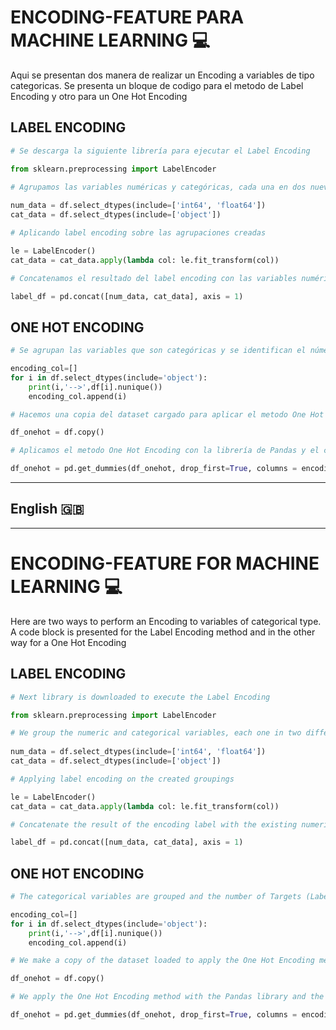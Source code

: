 # ENCODING-FEATURE PARA MACHINE LEARNING :computer:
Aqui se presentan dos manera de realizar un Encoding a variables de tipo categoricas. Se presenta un bloque de codigo para el metodo de Label Encoding y otro para un One Hot Encoding


## LABEL ENCODING
```python
# Se descarga la siguiente librería para ejecutar el Label Encoding

from sklearn.preprocessing import LabelEncoder

# Agrupamos las variables numéricas y categóricas, cada una en dos nuevos Dataframes
 
num_data = df.select_dtypes(include=['int64', 'float64'])
cat_data = df.select_dtypes(include=['object'])

# Aplicando label encoding sobre las agrupaciones creadas

le = LabelEncoder()
cat_data = cat_data.apply(lambda col: le.fit_transform(col))

# Concatenamos el resultado del label encoding con las variables numéricas existentes

label_df = pd.concat([num_data, cat_data], axis = 1)
```
## ONE HOT ENCODING

```python
# Se agrupan las variables que son categóricas y se identifican el número de Targets (Etiquetas) que tiene la variable

encoding_col=[]
for i in df.select_dtypes(include='object'):   
    print(i,'-->',df[i].nunique())
    encoding_col.append(i)

# Hacemos una copia del dataset cargado para aplicar el metodo One Hot Encoding

df_onehot = df.copy()

# Aplicamos el metodo One Hot Encoding con la librería de Pandas y el comando "pd.get_dummmies"

df_onehot = pd.get_dummies(df_onehot, drop_first=True, columns = encoding_col, prefix = encoding_col)
```

------------

##  **English** 🇬🇧 

------------

# ENCODING-FEATURE FOR MACHINE LEARNING :computer:
Here are two ways to perform an Encoding to variables of categorical type. A code block is presented for the Label Encoding method and in the other way for a One Hot Encoding


## LABEL ENCODING
```python
# Next library is downloaded to execute the Label Encoding

from sklearn.preprocessing import LabelEncoder

# We group the numeric and categorical variables, each one in two different Dataframes
 
num_data = df.select_dtypes(include=['int64', 'float64'])
cat_data = df.select_dtypes(include=['object'])

# Applying label encoding on the created groupings

le = LabelEncoder()
cat_data = cat_data.apply(lambda col: le.fit_transform(col))

# Concatenate the result of the encoding label with the existing numeric variables

label_df = pd.concat([num_data, cat_data], axis = 1)
```


## ONE HOT ENCODING

```python
# The categorical variables are grouped and the number of Targets (Labels) that the variable has are identified

encoding_col=[]
for i in df.select_dtypes(include='object'):   
    print(i,'-->',df[i].nunique())
    encoding_col.append(i)

# We make a copy of the dataset loaded to apply the One Hot Encoding method

df_onehot = df.copy()

# We apply the One Hot Encoding method with the Pandas library and the "pd.get_dummmies" command

df_onehot = pd.get_dummies(df_onehot, drop_first=True, columns = encoding_col, prefix = encoding_col)
```


